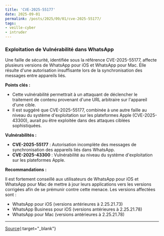 ```yaml
---
title: 'CVE-2025-55177'
date: 2025-09-01
permalink: /posts/2025/09/01/cve-2025-55177/
tags:
- veille-cyber
- intruder
---
```

### Exploitation de Vulnérabilité dans WhatsApp

Une faille de sécurité, identifiée sous la référence CVE-2025-55177, affecte plusieurs versions de WhatsApp pour iOS et WhatsApp pour Mac. Elle résulte d'une autorisation insuffisante lors de la synchronisation des messages entre appareils liés.

**Points clés :**

*   Cette vulnérabilité permettrait à un attaquant de déclencher le traitement de contenu provenant d'une URL arbitraire sur l'appareil d'une cible.
*   Il est suggéré que CVE-2025-55177, combinée à une autre faille au niveau du système d'exploitation sur les plateformes Apple (CVE-2025-43300), aurait pu être exploitée dans des attaques ciblées sophistiquées.

**Vulnérabilités :**

*   **CVE-2025-55177** : Autorisation incomplète des messages de synchronisation des appareils liés dans WhatsApp.
*   **CVE-2025-43300** : Vulnérabilité au niveau du système d'exploitation sur les plateformes Apple.

**Recommandations :**

Il est fortement conseillé aux utilisateurs de WhatsApp pour iOS et WhatsApp pour Mac de mettre à jour leurs applications vers les versions corrigées afin de se prémunir contre cette menace. Les versions affectées sont :

*   WhatsApp pour iOS (versions antérieures à 2.25.21.73)
*   WhatsApp Business pour iOS (versions antérieures à 2.25.21.78)
*   WhatsApp pour Mac (versions antérieures à 2.25.21.78)

---
[Source](https://cvemon.intruder.io/cves/CVE-2025-55177){:target="_blank"}

